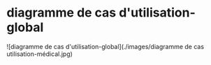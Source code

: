 # diagramme de cas d'utilisation-global

![diagramme de cas d'utilisation-global](./images/diagramme de cas utilisation-médical.jpg)
